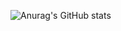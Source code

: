 ![Anurag's GitHub stats](https://github-readme-stats.vercel.app/api?username=CeoxNim&show_icons=true&theme=radical)

